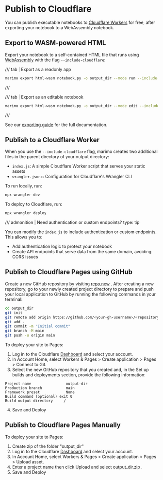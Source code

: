 # Publish to Cloudflare

You can publish executable notebooks to [Cloudflare Workers](https://workers.cloudflare.com/)
for free, after exporting your notebook to a WebAssembly notebook.

## Export to WASM-powered HTML

Export your notebook to a self-contained HTML file that runs using [WebAssembly](../wasm.md) with the flag `--include-cloudflare`:

/// tab | Export as a readonly app

```bash
marimo export html-wasm notebook.py -o output_dir --mode run --include-cloudflare
```

///

/// tab | Export as an editable notebook

```bash
marimo export html-wasm notebook.py -o output_dir --mode edit --include-cloudflare
```

///

See our [exporting guide](../exporting.md#export-to-wasm-powered-html) for
the full documentation.

## Publish to a Cloudflare Worker

When you use the `--include-cloudflare` flag, marimo creates two additional files in the parent directory of your output directory:

- `index.js`: A simple Cloudflare Worker script that serves your static assets
- `wrangler.jsonc`: Configuration for Cloudflare's Wrangler CLI

To run locally, run:

```bash
npx wrangler dev
```

To deploy to Cloudflare, run:

```bash
npx wrangler deploy
```

/// admonition | Need authentication or custom endpoints?
    type: tip

You can modify the `index.js` to include authentication or custom endpoints. This allows you to:

- Add authentication logic to protect your notebook
- Create API endpoints that serve data from the same domain, avoiding CORS issues

## Publish to Cloudflare Pages using GitHub

Create a new GitHub repository by visiting [repo.new](https://repo.new/) . After creating a new repository, go to your newly created project directory to prepare and push your local application to GitHub by running the following commands in your terminal:

```bash
cd output_dir
git init
git remote add origin https://github.com/<your-gh-username>/<repository-name>
git add .
git commit -m "Initial commit"
git branch -M main
git push -u origin main

```

To deploy your site to Pages:

1. Log in to the Cloudflare [Dashboard](https://dash.cloudflare.com) and select your account.
2. In Account Home, select Workers & Pages > Create application > Pages > Connect to Git.
3. Select the new GitHub repository that you created and, in the Set up builds and deployments section, provide the following information:

```
Project name                output-dir
Production branch           main
Framework preset            None
Build command (optional) exit 0
Build output directory     /
```

4. Save and Deploy

## Publish to Cloudflare Pages Manually

To deploy your site to Pages:

1. Create zip of the folder "output_dir"
2. Log in to the Cloudflare [Dashboard](https://dash.cloudflare.com) and select your account.
3. In Account Home, select Workers & Pages > Create application > Pages > Upload asset.
4. Enter a project name then click Upload and select output_dir.zip .
5. Save and Deploy
